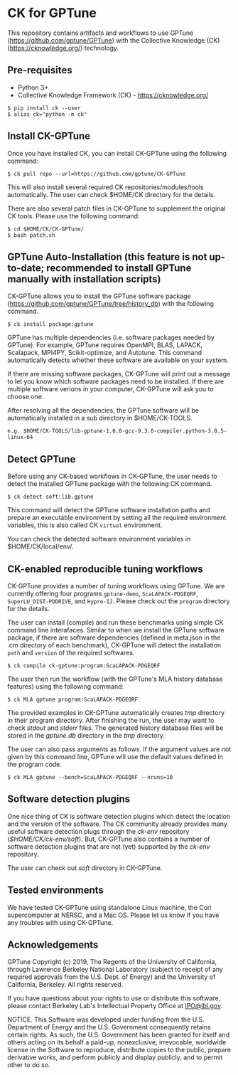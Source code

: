 # CK for GPTune

This repository contains artifacts and workflows to use GPTune (https://github.com/gptune/GPTune) with the Collective Knowledge (CK) (https://cknowledge.org/) technology.

## Pre-requisites

- Python 3+
- Collective Knowledge Framework (CK) - https://cknowledge.org/

```
$ pip install ck --user
$ alias ck="python -m ck"
```

## Install CK-GPTune

Once you have installed CK, you can install CK-GPTune using the following command:
```
$ ck pull repo --url=https://github.com/gptune/CK-GPTune
```
This will also install several required CK repositories/modules/tools automatically. The user can check $HOME/CK directory for the details.

There are also several patch files in CK-GPTune to supplement the original CK tools. Please use the following command:
```
$ cd $HOME/CK/CK-GPTune/
$ bash patch.sh
```

## GPTune Auto-Installation (this feature is not up-to-date; recommended to install GPTune manually with installation scripts)

CK-GPTune allows you to install the GPTune software package (https://github.com/gptune/GPTune/tree/history_db) with the following command.

```
$ ck install package:gptune
```

GPTune has multiple dependencies (i.e. software packages needed by GPTune). For example, GPTune requires OpenMPI, BLAS, LAPACK, Scalapack, MPI4PY, Scikit-optimize, and Autotune. This command automatically detects whether these software are available on your system.

If there are missing software packages, CK-GPTune will print out a message to let you know which software packages need to be installed. If there are multiple software verions in your computer, CK-GPTune will ask you to choose one.

After resolving all the dependencies, the GPTune software will be automatically installed in a sub directory in $HOME/CK-TOOLS.

```
e.g. $HOME/CK-TOOLS/lib-gptune-1.0.0-gcc-9.3.0-compiler.python-3.8.5-linux-64
```

## Detect GPTune

Before using any CK-based workflows in CK-GPTune, the user needs to detect the installed GPTune package with the following CK command.

```
$ ck detect soft:lib.gptune
```

This command will detect the GPTune software installation paths and prepare an executable environment by setting all the required environment variables, this is also called CK `virtual` environment.

You can check the detected software environment variables in $HOME/CK/local/env/.

## CK-enabled reproducible tuning workflows

CK-GPTune provides a number of tuning workflows using GPTune. We are currently offering four programs `gptune-demo`, `ScaLAPACK-PDGEQRF`, `SuperLU_DIST-PDDRIVE`, and `Hypre-IJ`. Please check out the `program` directory for the details.

The user can install (compile) and run these benchmarks using simple CK command line interafaces. Similar to when we install the GPTune software package, if there are software dependencies (defined in meta.json in the .cm directory of each benchmark), CK-GPTune will detect the installation `path` and `version` of the required softwares.

```
$ ck compile ck-gptune:program:ScaLAPACK-PDGEQRF
```

The user then run the workflow (with the GPTune's MLA history database features) using the following command:

```
$ ck MLA gptune program:ScaLAPACK-PDGEQRF
```

The provided examples in CK-GPTune automatically creates *tmp* directory in their program directory. After finishing the run, the user may want to check *stdout* and *stderr* files. The generated history database files will be stored in the *gptune.db* directory in the *tmp* directory.

The user can also pass arguments as follows. If the argument values are not given by this command line, GPTune will use the default values defined in the program code.

```
$ ck MLA gptune --bench=ScaLAPACK-PDGEQRF --nruns=10
```

## Software detection plugins

One nice thing of CK is software detection plugins which detect the location and the version of the software. The CK community already provides many useful software detection plugs through the *ck-env* repository (*$HOME/CK/ck-env/soft*). But, CK-GPTune also contains a number of software detection plugins that are not (yet) supported by the *ck-env* repository.

The user can check out *soft* directory in CK-GPTune.

## Tested environments

We have tested CK-GPTune using standalone Linux machine, the Cori supercomputer at NERSC, and a Mac OS. Please let us know if you have any troubles with using CK-GPTune. 

## Acknowledgements

GPTune Copyright (c) 2019, The Regents of the University of California, through Lawrence Berkeley National Laboratory (subject to receipt of any required approvals from the U.S. Dept. of Energy) and the University of California, Berkeley. All rights reserved.

If you have questions about your rights to use or distribute this software, please contact Berkeley Lab's Intellectual Property Office at IPO@lbl.gov.

NOTICE. This Software was developed under funding from the U.S. Department of Energy and the U.S. Government consequently retains certain rights. As such, the U.S. Government has been granted for itself and others acting on its behalf a paid-up, nonexclusive, irrevocable, worldwide license in the Software to reproduce, distribute copies to the public, prepare derivative works, and perform publicly and display publicly, and to permit other to do so.
